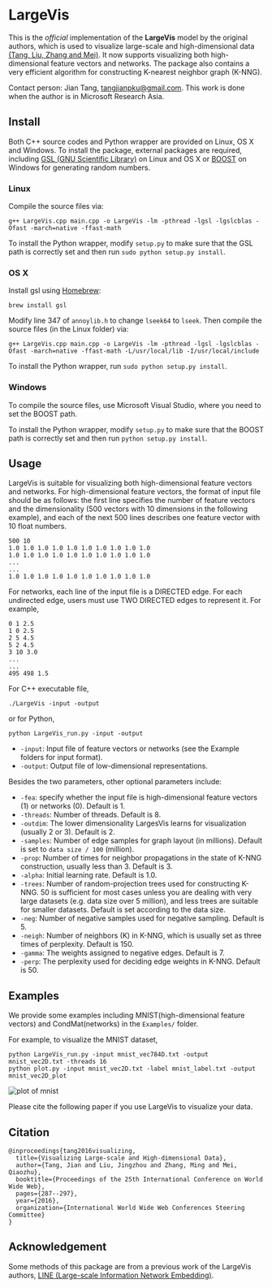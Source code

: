 # LargeVis

This is the *official* implementation of the **LargeVis** model by the original authors, which is used to visualize large-scale and high-dimensional data [(Tang, Liu, Zhang and Mei)](https://arxiv.org/abs/1602.00370). It now supports visualizing both high-dimensional feature vectors and networks. The package also contains a very efficient algorithm for constructing K-nearest neighbor graph (K-NNG).

Contact person: Jian Tang, tangjianpku@gmail.com. This work is done when the author is in Microsoft Research Asia.

## Install

Both C++ source codes and Python wrapper are provided on Linux, OS X and Windows. To install the package, external packages are required, including [GSL (GNU Scientific Library)](http://www.gnu.org/software/gsl/) on Linux and OS X or [BOOST](http://www.boost.org/) on Windows for generating random numbers.

### Linux

Compile the source files via:
```
g++ LargeVis.cpp main.cpp -o LargeVis -lm -pthread -lgsl -lgslcblas -Ofast -march=native -ffast-math
```

To install the Python wrapper, modify ```setup.py``` to make sure that the GSL path is correctly set and then run ```sudo python setup.py install```.

### OS X

Install gsl using [Homebrew](http://brew.sh/):
```
brew install gsl
```

Modify line 347 of ```annoylib.h``` to change ```lseek64``` to ```lseek```. Then compile the source files (in the Linux folder) via:
```
g++ LargeVis.cpp main.cpp -o LargeVis -lm -pthread -lgsl -lgslcblas -Ofast -march=native -ffast-math -L/usr/local/lib -I/usr/local/include
```

To install the Python wrapper, run ```sudo python setup.py install```.

### Windows

To compile the source files, use Microsoft Visual Studio, where you need to set the BOOST path.

To install the Python wrapper, modify ```setup.py``` to make sure that the BOOST path is correctly set and then run ```python setup.py install```.

## Usage

LargeVis is suitable for visualizing both high-dimensional feature vectors and networks. For high-dimensional feature vectors, the format of input file should be as follows: the first line specifies the number of feature vectors and the dimensionality (500 vectors with 10 dimensions in the following example), and each of the next 500 lines describes one feature vector with 10 float numbers.
```
500 10
1.0 1.0 1.0 1.0 1.0 1.0 1.0 1.0 1.0 1.0
1.0 1.0 1.0 1.0 1.0 1.0 1.0 1.0 1.0 1.0
...
...
1.0 1.0 1.0 1.0 1.0 1.0 1.0 1.0 1.0 1.0
```

For networks, each line of the input file is a DIRECTED edge. For each undirected edge, users must use TWO DIRECTED edges to represent it. For example,
```
0 1 2.5
1 0 2.5
2 5 4.5
5 2 4.5
3 10 3.0
...
...
495 498 1.5
```
For C++ executable file,
```
./LargeVis -input -output
```
or for Python,
```
python LargeVis_run.py -input -output
```

* `-input`: Input file of feature vectors or networks (see the Example folders for input format).
* `-output`: Output file of low-dimensional representations.

Besides the two parameters, other optional parameters include:
* `-fea`: specify whether the input file is high-dimensional feature vectors (1) or networks (0). Default is 1. 
* `-threads`: Number of threads. Default is 8.
* `-outdim`: The lower dimensionality LargesVis learns for visualization (usually 2 or 3). Default is 2.
* `-samples`: Number of edge samples for graph layout (in millions). Default is set to ```data size / 100``` (million). 
* `-prop`: Number of times for neighbor propagations in the state of K-NNG construction, usually less than 3. Default is 3.
* `-alpha`: Initial learning rate. Default is 1.0.
* `-trees`: Number of random-projection trees used for constructing K-NNG. 50 is sufficient for most cases unless you are dealing with very large datasets (e.g. data size over 5 million), and less trees are suitable for smaller datasets. Default is set according to the data size.
* `-neg`: Number of negative samples used for negative sampling. Default is 5.
* `-neigh`: Number of neighbors (K) in K-NNG, which is usually set as three times of perplexity. Default is 150.
* `-gamma`: The weights assigned to negative edges. Default is 7.
* `-perp`: The perplexity used for deciding edge weights in K-NNG. Default is 50.

## Examples

We provide some examples including MNIST(high-dimensional feature vectors) and CondMat(networks) in the ```Examples/``` folder.

For example, to visualize the MNIST dataset,
```
python LargeVis_run.py -input mnist_vec784D.txt -output mnist_vec2D.txt -threads 16
python plot.py -input mnist_vec2D.txt -label mnist_label.txt -output mnist_vec2D_plot
```

![plot of mnist](Examples/MNIST/mnist_plot.png)

Please cite the following paper if you use LargeVis to visualize your data.

## Citation

```
@inproceedings{tang2016visualizing,
  title={Visualizing Large-scale and High-dimensional Data},
  author={Tang, Jian and Liu, Jingzhou and Zhang, Ming and Mei, Qiaozhu},
  booktitle={Proceedings of the 25th International Conference on World Wide Web},
  pages={287--297},
  year={2016},
  organization={International World Wide Web Conferences Steering Committee}
}
```

## Acknowledgement

Some methods of this package are from a previous work of the LargeVis authors, [LINE (Large-scale Information Network Embedding)](https://github.com/tangjianpku/LINE).
